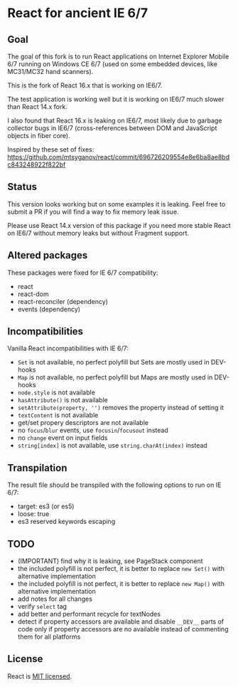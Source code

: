 # React for ancient IE 6/7

## Goal

The goal of this fork is to run React applications on Internet Explorer Mobile 6/7 running
on Windows CE 6/7 (used on some embedded devices, like MC31/MC32 hand scanners).

This is the fork of React 16.x that is working on IE6/7.

The test application is working well but it is working on IE6/7 much slower than React 14.x fork.

I also found that React 16.x is leaking on IE6/7, most likely due to garbage collector bugs
in IE6/7 (cross-references between DOM and JavaScript objects in fiber core).

Inspired by these set of fixes: https://github.com/mtsyganov/react/commit/696726209554e8e6ba8ae8bdc843248922f822bf

## Status

This version looks working but on some examples it is leaking. Feel free to submit a PR if you will
find a way to fix memory leak issue.

Please use React 14.x version of this package if you need more stable React on IE6/7 without memory
leaks but without Fragment support.

## Altered packages

These packages were fixed for IE 6/7 compatibility:

- react
- react-dom
- react-reconciler (dependency)
- events (dependency)

## Incompatibilities

Vanilla React incompatibilities with IE 6/7:

- `Set` is not available, no perfect polyfill but Sets are mostly used in DEV-hooks
- `Map` is not available, no perfect polyfill but Maps are mostly used in DEV-hooks
- `node.style` is not available
- `hasAttribute()` is not available
- `setAttribute(property, '')` removes the property instead of setting it
- `textContent` is not available
- get/set propery descriptors are not available
- no `focus`/`blur` events, use `focusin`/`focusout` instead
- no `change`  event on input fields
- `string[index]` is not available, use `string.charAt(index)` instead

## Transpilation

The result file should be transpiled with the following options to run on IE 6/7:

- target: es3 (or es5)
- loose: true
- es3 reserved keywords escaping

## TODO

- (IMPORTANT) find why it is leaking, see PageStack component
- the included polyfill is not perfect, it is better to replace `new Set()` with alternative implementation
- the included polyfill is not perfect, it is better to replace `new Map()` with alternative implementation
- add notes for all changes
- verify `select` tag
- add better and performant recycle for textNodes
- detect if property accessors are available and disable `__DEV__` parts of code only if property
  accessors are no available instead of commenting them for all platforms

## License

React is [MIT licensed](./LICENSE).
